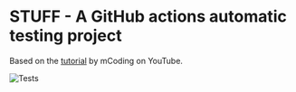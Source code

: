 # STUFF - A GitHub actions automatic testing project

Based on the [tutorial](https://youtu.be/DhUpxWjOhME) by mCoding on YouTube.

![Tests](https://github.com/catsymptote/automated_test_on_github_test/.github/workflows/tests.yml/badge.svg)
